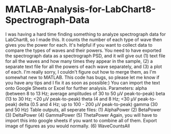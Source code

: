 # MATLAB-Analysis-for-LabChart8-Spectrograph-Data
I was having a hard time finding something to analyze spectrograph data for LabChart8, so I made this. It counts the number of each type of wave then gives you the power for each. It's helpful if you want to collect data to compare the types of waves and their powers. You need to have exported the spectrograph data as a spectrograph PSD, and it will give out (1) text file for all the waves and how many times they appear in the sample, (2) a separate text file for all the powers of each wave separately, and (3) a plot of each. I'm really sorry, I couldn't figure out how to merge them, as I'm somewhat new to MATLAB. This code has bugs, so please let me know if you have any tips and I fix it as soon as possible:) You can import the text onto Google Sheets or Excel for further analysis.  Parameters: alpha (between 8 to 13 Hz; average amplitudes of 30 to 50 μV peak-to-peak) beta (13 to 30 Hz; &lt;20 μV peak-to-peak) theta (4 and 8 Hz; &lt;30 μV peak-to-peak) delta (0.5 and 4 Hz; up to 100 - 200 μV peak-to-peak)  gamma (30 and 50 Hz)  Table outputs, all seperate files: (1) AlphaPower (2) BetaPower (3) DeltaPower (4) GammaPower (5) ThetaPower  Again, you will have to import this into google sheets if you want to combine all of them. Export image of figures as you would normally.  (6) WaveCountsAll

